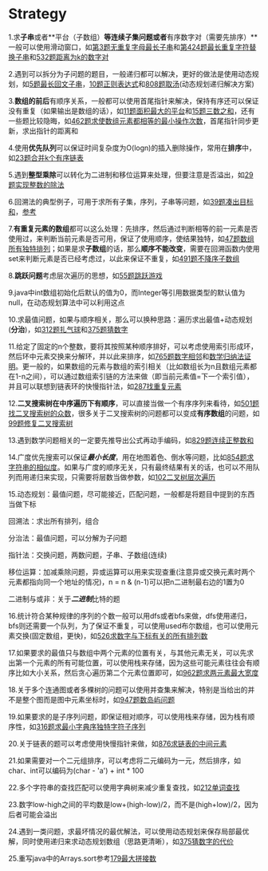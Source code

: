 # Strategy

1.求**子串**或者**平台（子数组）**等连续子集问题或者**有序数字对（需要先排序）**一般可以使用滑动窗口，如[第3题无重复字母最长子串](https://leetcode.com/problems/longest-substring-without-repeating-characters/)和[第424题最长重复字符替换子串](https://leetcode.com/problems/longest-repeating-character-replacement/)和[532题距离为k的数字对](https://leetcode.com/problems/k-diff-pairs-in-an-array/)

2.遇到可以拆分为子问题的题目，一般递归都可以解决，更好的做法是使用动态规划，如[5题最长回文子串](https://leetcode.com/problems/longest-palindromic-substring/)，[10题正则表达式](https://leetcode.com/problems/regular-expression-matching/)和[808题取汤](<https://leetcode.com/problems/soup-servings/>)(动态规划递归解决方案)

3.**数组的前后**有顺序关系，一般都可以使用首尾指针来解决，保持有序还可以保证没有重复（如果输出是数组的话），如[11题面积最大的平台](https://leetcode.com/problems/container-with-most-water/)和[15题三数之和](https://leetcode.com/problems/3sum/)，还有一些题比较隐晦，如[462题求使数组元素都相等的最小操作次数](https://leetcode.com/problems/minimum-moves-to-equal-array-elements-ii/)，首尾指针同步更新，求出指针的距离和

4.使用**优先队列**可以保证时间复杂度为O(logn)的插入删除操作，常用在**排序**中，如[23题合并k个有序链表](https://leetcode.com/problems/merge-k-sorted-lists/)

5.遇到**整型乘除**可以转化为二进制和移位运算来处理，但要注意是否溢出，如[29题实现整数的除法](https://leetcode.com/problems/divide-two-integers/)

6.回溯法的典型例子，可用于求所有子集，序列，子串等问题，如[39题凑出目标和](https://leetcode.com/problems/combination-sum/)，[参考](https://leetcode.com/problems/combination-sum/discuss/16502/A-general-approach-to-backtracking-questions-in-Java-(Subsets-Permutations-Combination-Sum-Palindrome-Partitioning))

7.**有重复元素的数组**都可以这么处理：先排序，然后通过判断相等的前一元素是否使用过，来判断当前元素是否可用，保证了使用顺序，使结果独特，如[47题数组所有独特排列](https://leetcode.com/problems/permutations-ii/)；如果是求**子数组**的话，那么**顺序不能改变**，需要在回溯函数内使用set来判断元素是否已经考虑过，以此来保证不重复，如[491题不降序子数组](https://leetcode.com/problems/increasing-subsequences/)

8.**跳跃问题**考虑层次遍历的思想，如[55题跳跃游戏](https://leetcode.com/problems/jump-game/)

9.java中int数组初始化后默认的值为0，而Integer等引用数据类型的默认值为null，在动态规划算法中可以利用这点

10.求最值问题，如果与顺序相关，那么可以换种思路：遍历求出最值+动态规划(**分治**)，如[312题扎气球](https://leetcode.com/problems/burst-balloons/)和[375题猜数字](https://leetcode.com/problems/guess-number-higher-or-lower-ii/)

11.给定了固定的n个整数，要将其按照某种顺序排好，可以考虑使用索引形成环，然后环中元素交换来分解环，并以此来排序，如[765题数字相邻](<https://leetcode.com/problems/couples-holding-hands/>)和[数学归纳法证明](<https://leetcode.com/problems/couples-holding-hands/discuss/113362/JavaC%2B%2B-O(N)-solution-using-cyclic-swapping>)。更一般的，如果数组的元素与数组的索引相关（比如数组长为n且数组元素都在1-n之间），可以通过数组索引链的方法来做（即当前元素值=下一个索引值），并且可以联想到链表环的快慢指针法，如[287找重复元素](https://leetcode.com/problems/find-the-duplicate-number/)

12.**二叉搜索树在中序遍历下有顺序**，可以直接当做一个有序序列来看待，如[501题找二叉搜索树的众数](<https://leetcode.com/problems/find-mode-in-binary-search-tree/>)，很多关于二叉搜索树的问题都可以变成**有序数组**的问题，如[99题修复二叉搜索树](https://leetcode.com/problems/recover-binary-search-tree/)

13.遇到数学问题相关的一定要先推导出公式再动手编码，如[829题连续正整数和](<https://leetcode.com/problems/consecutive-numbers-sum/solution/>)

14.广度优先搜索可以保证***最小长度***，用在地图着色、倒水等问题，比如[854题求字符串的相似度](<https://leetcode.com/problems/k-similar-strings/>)。如果与广度的顺序无关，只有最终结果有关的话，也可以不用队列而用递归来实现，只需要将层数当做参数，如[102二叉树层次遍历](https://leetcode.com/problems/binary-tree-level-order-traversal/)

15.动态规划：最值问题，尽可能接近，匹配问题，一般都是将题目中提到的东西当做下标

回溯法：求出所有排列，组合

分治法：最值问题，可以分解为子问题

指针法：交换问题，两数问题，子串、子数组(连续)

移位运算：加减乘除问题，异或运算可以用来实现查重(注意异或交换元素时两个元素都指向同一个地址的情况)，n = n & (n-1)可以把n二进制最右边的1置为0

二进制与或非：关于***二进制***比特的题

16.统计符合某种规律的序列的个数一般可以用dfs或者bfs来做，dfs使用递归，bfs则还需要一个队列，为了保证不重复，可以使用used布尔数组，也可以使用元素交换(固定数组，更快)，如[526求数字与下标有关的所有排列数](<https://leetcode.com/problems/beautiful-arrangement/>)

17.如果要求的最值只与数组中两个元素的位置有关，与其他元素无关，可以先求出第一个元素的所有可能位置，可以使用栈来存储，因为这些可能元素往往会有顺序比如大小关系，然后贪心遍历第二个元素位置即可，如[962题求两元素最大宽度](<https://leetcode.com/problems/maximum-width-ramp/>)

18.关于多个连通图或者多棵树的问题可以使用并查集来解决，特别是当给出的并不是整个图而是图中元素坐标时，如[947题数岛屿问题](<https://leetcode.com/problems/most-stones-removed-with-same-row-or-column/>)

19.如果要求的是子序列问题，即保证相对顺序，可以使用栈来存储，因为栈有顺序性，如[316题求最小字典序独特字符子序列](https://leetcode.com/problems/remove-duplicate-letters/)

20.关于链表的题可以考虑使用快慢指针来做，如[876求链表的中间元素](https://leetcode.com/problems/middle-of-the-linked-list/)

21.如果需要对一个二元组排序，可以考虑将二元编码为一元，然后排序，如char、int可以编码为(char - 'a') + int * 100

22.多个字符串的查找匹配可以使用字典树来减少重复查找，如[212单词查找](https://leetcode.com/problems/word-search-ii/)

23.数字low-high之间的平均数是low+(high-low)/2，而不是(high+low)/2，因为后者可能会溢出

24.遇到一类问题，求最坏情况的最优解法，可以使用动态规划来保存局部最优解，同时使用递归来求动态规划数组（思路更清晰），如[375猜数字的代价](https://leetcode.com/problems/guess-number-higher-or-lower-ii/)

25.重写java中的Arrays.sort参考[179最大拼接数](https://leetcode.com/problems/largest-number/)

